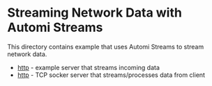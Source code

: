 Streaming Network Data with Automi Streams
==========================================
This directory contains example that uses Automi Streams to stream network
data.

* [http](./http/) - example server that streams incoming data
* [http](./socket/) - TCP socker server that streams/processes data from client